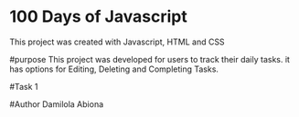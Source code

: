 # 100 Days of Javascript


This project was created with Javascript, HTML and CSS

#purpose
This project was developed for users to track their daily tasks. 
it has options for Editing, Deleting and Completing Tasks. 


#Task 1




#Author Damilola Abiona
